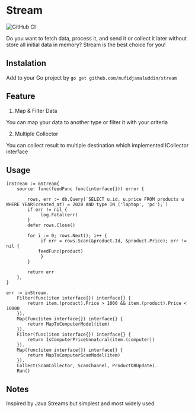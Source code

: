 # Stream

![GitHub CI](https://github.com/MufidJamaluddin/stream/workflows/Go/badge.svg)

Do you want to fetch data, process it, and send it or collect it later without store all initial data in memory? Stream is the best choice for you!
 
## Instalation

Add to your Go project by `go get github.com/mufidjamaluddin/stream`

## Feature

1. Map & Filter Data

You can map your data to another type or filter it with your criteria

2. Multiple Collector

You can collect result to multiple destination which implemented ICollector interface


## Usage

```
inStream := &Stream{
	source: func(feedFunc func(interface{})) error {

		rows, err := db.Query(`SELECT u.id, u.price FROM products u WHERE YEAR(created_at) = 2020 AND type IN ('laptop', 'pc');`)
		if err != nil { 
		     log.Fatal(err) 
		}
		defer rows.Close()

		for i := 0; rows.Next(); i++ {
		     if err = rows.Scan(&product.Id, &product.Price); err != nil {
			feedFunc(product)
		     }
		}

		return err
	},
}

err := inStream.
	Filter(func(item interface{}) interface{} {
		return item.(product).Price > 1000 && item.(product).Price < 10000
	}).
	Map(func(item interface{}) interface{} {
		return MapToComputerModel(item)
	}).
	Filter(func(item interface{}) interface{} {
		return IsComputerPriceUnnatural(item.(computer))
	}).
	Map(func(item interface{}) interface{} {
		return MapToComputerScamModel(item)
	}).
	Collect(ScamCollector, ScamChannel, ProductDBUpdate).
	Run()
```

## Notes

Inspired by Java Streams but simplest and most widely used
